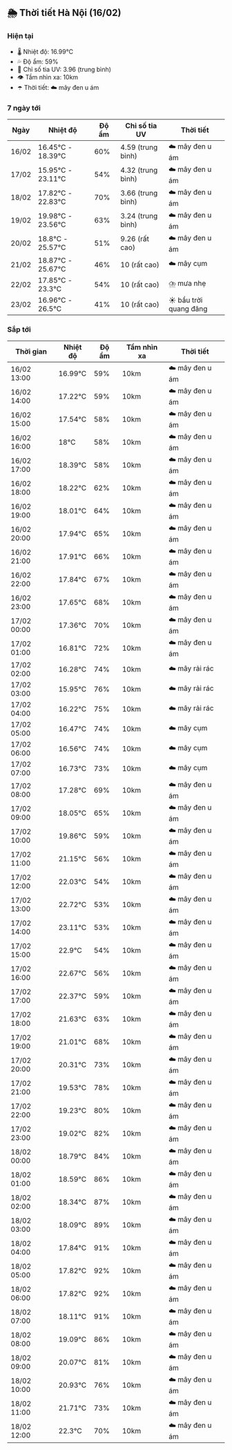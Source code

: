 ## 🌦️ Thời tiết Hà Nội (16/02)

### Hiện tại

- 🌡️ Nhiệt độ: 16.99℃
- 💦 Độ ẩm: 59%
- 🌟 Chỉ số tia UV: 3.96 (trung bình)
- 👁️ Tầm nhìn xa: 10km
- ☂️ Thời tiết: ☁️ mây đen u ám

### 7 ngày tới

| Ngày | Nhiệt độ | Độ ẩm | Chỉ số tia UV | Thời tiết |
| --- | --- | --- | --- | --- |
| 16/02 | 16.45℃ - 18.39℃ | 60% | 4.59 (trung bình) | ☁️ mây đen u ám |
| 17/02 | 15.95℃ - 23.11℃ | 54% | 4.32 (trung bình) | ☁️ mây đen u ám |
| 18/02 | 17.82℃ - 22.83℃ | 70% | 3.66 (trung bình) | ☁️ mây đen u ám |
| 19/02 | 19.98℃ - 23.56℃ | 63% | 3.24 (trung bình) | ☁️ mây đen u ám |
| 20/02 | 18.8℃ - 25.57℃ | 51% | 9.26 (rất cao) | ☁️ mây đen u ám |
| 21/02 | 18.87℃ - 25.67℃ | 46% | 10 (rất cao) | ☁️ mây cụm |
| 22/02 | 17.85℃ - 23.3℃ | 54% | 10 (rất cao) | ⛈️ mưa nhẹ |
| 23/02 | 16.96℃ - 26.5℃ | 41% | 10 (rất cao) | ☀️ bầu trời quang đãng |

### Sắp tới

| Thời gian | Nhiệt độ | Độ ẩm | Tầm nhìn xa | Thời tiết |
| --- | --- | --- | --- | --- |
| 16/02 13:00 | 16.99℃ | 59% | 10km | ☁️ mây đen u ám |
| 16/02 14:00 | 17.22℃ | 59% | 10km | ☁️ mây đen u ám |
| 16/02 15:00 | 17.54℃ | 58% | 10km | ☁️ mây đen u ám |
| 16/02 16:00 | 18℃ | 58% | 10km | ☁️ mây đen u ám |
| 16/02 17:00 | 18.39℃ | 58% | 10km | ☁️ mây đen u ám |
| 16/02 18:00 | 18.22℃ | 62% | 10km | ☁️ mây đen u ám |
| 16/02 19:00 | 18.01℃ | 64% | 10km | ☁️ mây đen u ám |
| 16/02 20:00 | 17.94℃ | 65% | 10km | ☁️ mây đen u ám |
| 16/02 21:00 | 17.91℃ | 66% | 10km | ☁️ mây đen u ám |
| 16/02 22:00 | 17.84℃ | 67% | 10km | ☁️ mây đen u ám |
| 16/02 23:00 | 17.65℃ | 68% | 10km | ☁️ mây đen u ám |
| 17/02 00:00 | 17.36℃ | 70% | 10km | ☁️ mây đen u ám |
| 17/02 01:00 | 16.81℃ | 72% | 10km | ☁️ mây đen u ám |
| 17/02 02:00 | 16.28℃ | 74% | 10km | ☁️ mây rải rác |
| 17/02 03:00 | 15.95℃ | 76% | 10km | ☁️ mây rải rác |
| 17/02 04:00 | 16.22℃ | 75% | 10km | ☁️ mây rải rác |
| 17/02 05:00 | 16.47℃ | 74% | 10km | ☁️ mây cụm |
| 17/02 06:00 | 16.56℃ | 74% | 10km | ☁️ mây cụm |
| 17/02 07:00 | 16.73℃ | 73% | 10km | ☁️ mây cụm |
| 17/02 08:00 | 17.28℃ | 69% | 10km | ☁️ mây đen u ám |
| 17/02 09:00 | 18.05℃ | 65% | 10km | ☁️ mây đen u ám |
| 17/02 10:00 | 19.86℃ | 59% | 10km | ☁️ mây đen u ám |
| 17/02 11:00 | 21.15℃ | 56% | 10km | ☁️ mây đen u ám |
| 17/02 12:00 | 22.03℃ | 54% | 10km | ☁️ mây đen u ám |
| 17/02 13:00 | 22.72℃ | 53% | 10km | ☁️ mây đen u ám |
| 17/02 14:00 | 23.11℃ | 53% | 10km | ☁️ mây đen u ám |
| 17/02 15:00 | 22.9℃ | 54% | 10km | ☁️ mây đen u ám |
| 17/02 16:00 | 22.67℃ | 56% | 10km | ☁️ mây đen u ám |
| 17/02 17:00 | 22.37℃ | 59% | 10km | ☁️ mây đen u ám |
| 17/02 18:00 | 21.63℃ | 63% | 10km | ☁️ mây đen u ám |
| 17/02 19:00 | 21.01℃ | 68% | 10km | ☁️ mây đen u ám |
| 17/02 20:00 | 20.31℃ | 73% | 10km | ☁️ mây đen u ám |
| 17/02 21:00 | 19.53℃ | 78% | 10km | ☁️ mây đen u ám |
| 17/02 22:00 | 19.23℃ | 80% | 10km | ☁️ mây đen u ám |
| 17/02 23:00 | 19.02℃ | 82% | 10km | ☁️ mây đen u ám |
| 18/02 00:00 | 18.79℃ | 84% | 10km | ☁️ mây đen u ám |
| 18/02 01:00 | 18.59℃ | 86% | 10km | ☁️ mây đen u ám |
| 18/02 02:00 | 18.34℃ | 87% | 10km | ☁️ mây đen u ám |
| 18/02 03:00 | 18.09℃ | 89% | 10km | ☁️ mây đen u ám |
| 18/02 04:00 | 17.84℃ | 91% | 10km | ☁️ mây đen u ám |
| 18/02 05:00 | 17.82℃ | 92% | 10km | ☁️ mây đen u ám |
| 18/02 06:00 | 17.82℃ | 92% | 10km | ☁️ mây đen u ám |
| 18/02 07:00 | 18.11℃ | 91% | 10km | ☁️ mây đen u ám |
| 18/02 08:00 | 19.09℃ | 86% | 10km | ☁️ mây đen u ám |
| 18/02 09:00 | 20.07℃ | 81% | 10km | ☁️ mây đen u ám |
| 18/02 10:00 | 20.93℃ | 76% | 10km | ☁️ mây đen u ám |
| 18/02 11:00 | 21.71℃ | 73% | 10km | ☁️ mây đen u ám |
| 18/02 12:00 | 22.3℃ | 70% | 10km | ☁️ mây đen u ám |
